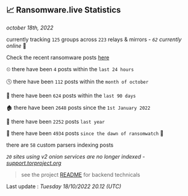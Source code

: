 
## 📈 Ransomware.live Statistics
_october 18th, 2022_

currently tracking `125` groups across `223` relays & mirrors - _`62` currently online_ 📡

Check the recent ransomware posts [here](https://www.ransomware.live/#/recentposts)


⏲ there have been `4` posts within the `last 24 hours`

🕓 there have been `112` posts within the `month of october`

📅 there have been `624` posts within the `last 90 days`

🏚 there have been `2648` posts since the `1st January 2022`

🚀 there have been `2252` posts `last year`

🦕 there have been `4934` posts `since the dawn of ransomwatch` 🐣

there are `58` custom parsers indexing posts

_`20` sites using v2 onion services are no longer indexed - [support.torproject.org](https://support.torproject.org/onionservices/v2-deprecation/)_

> see the project [README](https://github.com/jmousqueton/ransomwatch#readme) for backend technicals



Last update : _Tuesday 18/10/2022 20.12 (UTC)_

